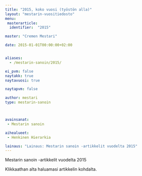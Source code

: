 ```yaml
---
title: "2015, koko vuosi (työstön alla)"
layout: "mestarin-vuositiedosto"
menu:
 masterarticle:
  identifier:  "2015"

master: "Cremen Mestari"

date: 2015-01-01T00:00:00+02:00


aliases:
  - /mestarin-sanoin/2015/

ei_pvm: false
naytakk: true
naytavuosi: true

naytapvm: false

author: mestari
type: mestarin-sanoin



avainsanat:
 - Mestarin sanoin

aihealueet:
 - Henkinen Hierarkia

lainaus: "Lainaus: Mestarin sanoin -artikkelit vuodelta 2015"
---
```

<p>Mestarin sanoin -artikkelit vuodelta 2015</p>
<p>Klikkaathan alta haluamasi artikkelin kohdalta.</p>